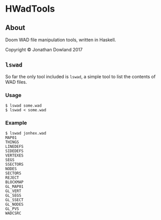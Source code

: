 # HWadTools

## About

Doom WAD file manipulation tools, written in Haskell.

Copyright © Jonathan Dowland 2017

## `lswad`

So far the only tool included is `lswad`, a simple tool to list the contents of WAD files.

### Usage

```
$ lswad some.wad
$ lswad < some.wad
```

### Example

```
$ lswad jonhex.wad
MAP01
THINGS
LINEDEFS
SIDEDEFS
VERTEXES
SEGS
SSECTORS
NODES
SECTORS
REJECT
BLOCKMAP
GL_MAP01
GL_VERT
GL_SEGS
GL_SSECT
GL_NODES
GL_PVS
WADCSRC
```


